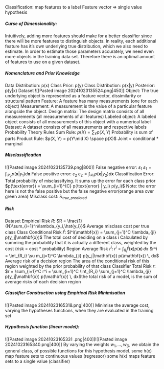 Classification: map features to a label
Feature vector => single value hypothesis
##### Curse of Dimensionality:
Intuitively, adding more features should make for a better classifier since there will be more features to distinguish objects. In reality, each additional feature has it’s own underlying true distribution, which we also need to estimate. In order to estimate those parameters accurately, we need even more objects in the training data set. Therefore there is an optimal amount of features to use on a given dataset.
##### Nomenclature and Prior Knowledge
Data Distribution: p(x)
Class Prior: p(y)
Class Distribution: p(x|y)
Posterior: p(y|x)
Dataset
	![[Pasted image 20241023135524.png|450]]
	Object: 
		The true underlying object is represented as a feature vector, dissimilarity or structural pattern
	Feature: 
		A feature has many measurements (one for each object)
	Measurement: 
		A measurement is the value of a particular feature alongside the object.
	Design matrix: 
		The design matrix consists of all measurements (all measurements of all features)
	Labeled object: 
		A labeled object consists of all measurements of this object with a numerical label 
	Dataset: 
		A dataset consists of all measurements and respective labels
Probability Theory Rules
	Sum Rule:
		$p(X) = \sum_Y p(X, Y)$
		Probability is sum of parts
	Product Rule:
		$p(X, Y) = p(Y\mid X) \space p(X)$
		Joint = conditional * marginal 
##### Misclassification
![[Pasted image 20241023135739.png|800]]
False negative error: $\varepsilon_1$
	$\varepsilon_1 = \int_{\mathcal{R}_2} p(\mathbf{x} | y_1) d\mathbf{x}$
False positive error: $\varepsilon_2$
	$\varepsilon_2 = \int_{\mathcal{R}_1} p(\mathbf{x} | y_2) d\mathbf{x}$
Classification Error: 
	Total probability of misclassifying. 
	It sums up the error for each class prior 
	$p(\text{error}) = \sum_{i=1}^{C} p(\text{error} | y_i) p(y_i)$
	Note: the error here is not the false positive but the false negative error(orange area over green area)
Misclass cost: $\lambda_{true, predicted}$

##### Risk
Dataset Empirical Risk 
	$R$: $R = \frac{1}{N}\sum_{i=1}^n\lambda_{y_i,\hat{y_i}}$
	Average misclass cost per true class
Class Conditional Risk $l^i$: 
	$l^i(\mathbf{x}) = \sum_{j=1}^C \lambda_{ji} p(y_j|\mathbf{x})$
	The total cost of deciding on a class i
	Calculated by summing the probability that it is actually a different class, weighted by the cost (risk = cost * probability)
Region Average Risk $r^i$:
	$r^i = \int_{R_i} l^i	(\mathbf{x}) p(\mathbf{x}) \, dx$
	$r^i = \int_{R_i} \su	m_{j=1}^C \lambda_{ji} p(y_j|\mathbf{x}) p(\mathbf{x}) \, dx$
Average risk of a decision region
	The area of the conditional risk of this region weighted by the prior probability of that class
	Classifier Total Risk $r$:
	$r = \sum_{i=1}^C r^i = \sum_{i=1}^C \int_{R_i} \sum_{j=1}^C \lambda_{ji} p(y_j|\mathbf{x}) p(\mathbf{x}) \, dx$the total risk of a model, is the sum of average risks of each decision region
	
##### Classifier Construction using Empirical Risk Minimisation
![[Pasted image 20241023165318.png|400]]
Minimise the average cost, varying the hypotheses functions, when they are evaluated in the training set
##### Hypothesis function (linear model):
![[Pasted image 20241023165331	.png|400]]![[Pasted image 20241023165340.png|400]]
By varying the weights $w_1, \dots, w_D$, we obtain the general class, of possible functions for this hypothesis model.
some h(x) map feature sets to continuous values (regressor)
some h(x) maps feature sets to a single value (classifier)

